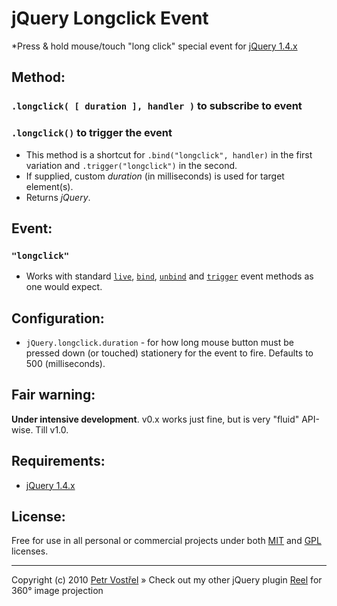 jQuery Longclick Event
======================
*Press & hold mouse/touch "long click" special event for [jQuery 1.4.x][jquery]

Method:
-------
### `.longclick( [ duration ], handler )` to subscribe to event
### `.longclick()` to trigger the event
* This method is a shortcut for `.bind("longclick", handler)` in the first variation
and `.trigger("longclick")` in the second.
* If supplied, custom *duration* (in milliseconds) is used for target element(s).
* Returns *jQuery*.

Event:
------
### `"longclick"`
* Works with standard [`live`][jquery-live], [`bind`][jquery-bind], [`unbind`][jquery-unbind] and [`trigger`][jquery-trigger] event methods as one would expect.

Configuration:
--------------
* `jQuery.longclick.duration` - for how long mouse button must be pressed down (or touched) stationery for the event to fire. Defaults to 500 (milliseconds).

Fair warning:
-------------
**Under intensive development**. v0.x works just fine, but is very "fluid" API-wise.
Till v1.0.

Requirements:
-------------
* [jQuery 1.4.x][jquery]

License:
--------
Free for use in all personal or commercial projects under both [MIT][license-mit] and [GPL][license-gpl] licenses.

---
Copyright (c) 2010 [Petr Vostřel][pisi]
» Check out my other jQuery plugin [Reel][reel] for 360° image projection

[license-mit]: /pisi/Longclick/raw/master/MIT-LICENSE.txt
[license-gpl]: /pisi/Longclick/raw/master/GPL-LICENSE.txt
[jquery]: http://www.jquery.com/
[jquery-live]: http://api.jquery.com/live/
[jquery-bind]: http://api.jquery.com/bind/
[jquery-unbind]: http://api.jquery.com/unbind/
[jquery-trigger]: http://api.jquery.com/trigger/
[pisi]: http://petr.vostrel.cz/
[reel]: http://jquery.vostrel.cz/reel

